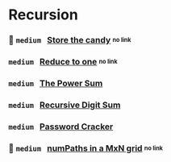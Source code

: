 # Recursion 

### 🌟 `medium` &nbsp; [Store the candy](https://www.hackerrank.com/challenges/) <sub><sup>no link</sup></sub>

### `medium` &nbsp; [Reduce to one](https://www.hackerrank.com/challenges/) <sub><sup>no link</sup></sub>

### `medium` &nbsp; [The Power Sum](https://www.hackerrank.com/challenges/the-power-sum) 

### `medium` &nbsp; [Recursive Digit Sum](https://www.hackerrank.com/challenges/recursive-digit-sum)

### `medium` &nbsp; [Password Cracker](https://www.hackerrank.com/challenges/password-cracker)

### 🌟 `medium` &nbsp; [numPaths in a MxN grid](https://www.hackerrank.com/challenges/) <sub><sup>no link</sup></sub>
